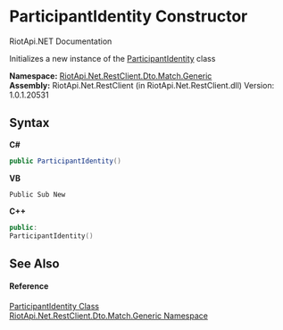 # ParticipantIdentity Constructor 
RiotApi.NET Documentation 

Initializes a new instance of the <a href="428099db-1673-bb92-57b4-66ca4dddcc58">ParticipantIdentity</a> class

**Namespace:**&nbsp;<a href="f4767f78-ec21-8fc9-5619-34d53bfe8e2e">RiotApi.Net.RestClient.Dto.Match.Generic</a><br />**Assembly:**&nbsp;RiotApi.Net.RestClient (in RiotApi.Net.RestClient.dll) Version: 1.0.1.20531

## Syntax

**C#**<br />
``` C#
public ParticipantIdentity()
```

**VB**<br />
``` VB
Public Sub New
```

**C++**<br />
``` C++
public:
ParticipantIdentity()
```


## See Also


#### Reference
<a href="428099db-1673-bb92-57b4-66ca4dddcc58">ParticipantIdentity Class</a><br /><a href="f4767f78-ec21-8fc9-5619-34d53bfe8e2e">RiotApi.Net.RestClient.Dto.Match.Generic Namespace</a><br />